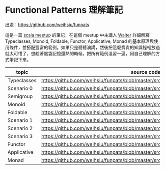# Functional Patterns 理解筆記

出處：https://github.com/weihsiu/funpats

這是一篇 [scala meetup](http://www.meetup.com/Scala-Taiwan-Meetup/events/230710110/) 的筆記，在這個 meetup 中主講人 [Walter](http://www.meetup.com/Scala-Taiwan-Meetup/members/171244032/) 詳細解釋 Typeclasses, Monoid, Foldable, Functor, Applicative, Monad 的基本原理與使用條件，並搭配豐富的範例。如果只是聽聽演講，然後把這麼寶貴的知識輕輕放過就太可惜了，想趁著腦袋記憶還熱的時候，把所有範例溫習一遍，用自己理解的方式筆記下來。

| topic | source code |
|-------|-------------|
| Typeclasses | https://github.com/weihsiu/funpats/blob/master/src/main/scala/funpats/codecs.scala |
| Scenario 0 | https://github.com/weihsiu/funpats/blob/master/src/main/scala/funpats/Scenario0.scala |
| Semigroup | https://github.com/weihsiu/funpats/blob/master/src/main/scala/funpats/semigroups.scala |
| Monoid | https://github.com/weihsiu/funpats/blob/master/src/main/scala/funpats/monoids.scala |
| Foldable | https://github.com/weihsiu/funpats/blob/master/src/main/scala/funpats/foldables.scala |
| Scenario 1 | https://github.com/weihsiu/funpats/blob/master/src/main/scala/funpats/Scenario1.scala |
| Scenario 2 | https://github.com/weihsiu/funpats/blob/master/src/main/scala/funpats/Scenario2.scala |
| Scenario 3 | https://github.com/weihsiu/funpats/blob/master/src/main/scala/funpats/Scenario3.scala |
| Functor | https://github.com/weihsiu/funpats/blob/master/src/main/scala/funpats/functors.scala |
| Applicative | https://github.com/weihsiu/funpats/blob/master/src/main/scala/funpats/applicatives.scala |
| Monad | https://github.com/weihsiu/funpats/blob/master/src/main/scala/funpats/monads.scala |
